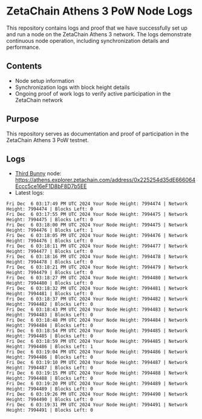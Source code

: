 # ZetaChain Athens 3 PoW Node Logs
This repository contains logs and proof that we have successfully set up and run a node on the ZetaChain Athens 3 network. The logs demonstrate continuous node operation, including synchronization details and performance.

## Contents
- Node setup information
- Synchronization logs with block height details
- Ongoing proof of work logs to verify active participation in the ZetaChain network

## Purpose
This repository serves as documentation and proof of participation in the ZetaChain Athens 3 PoW testnet.

## Logs

- [Third Bunny](https://thirdbunny.xyz/) node: https://athens.explorer.zetachain.com/address/0x225254d35dE666064Eccc5ce16eF1D8bF8D7b5EE
- Latest logs:
```
Fri Dec  6 03:17:49 PM UTC 2024 Your Node Height: 7994474 | Network Height: 7994474 | Blocks Left: 0
Fri Dec  6 03:17:55 PM UTC 2024 Your Node Height: 7994475 | Network Height: 7994475 | Blocks Left: 0
Fri Dec  6 03:18:00 PM UTC 2024 Your Node Height: 7994475 | Network Height: 7994476 | Blocks Left: 1
Fri Dec  6 03:18:05 PM UTC 2024 Your Node Height: 7994476 | Network Height: 7994476 | Blocks Left: 0
Fri Dec  6 03:18:11 PM UTC 2024 Your Node Height: 7994477 | Network Height: 7994477 | Blocks Left: 0
Fri Dec  6 03:18:16 PM UTC 2024 Your Node Height: 7994478 | Network Height: 7994478 | Blocks Left: 0
Fri Dec  6 03:18:21 PM UTC 2024 Your Node Height: 7994479 | Network Height: 7994479 | Blocks Left: 0
Fri Dec  6 03:18:27 PM UTC 2024 Your Node Height: 7994480 | Network Height: 7994480 | Blocks Left: 0
Fri Dec  6 03:18:32 PM UTC 2024 Your Node Height: 7994481 | Network Height: 7994481 | Blocks Left: 0
Fri Dec  6 03:18:37 PM UTC 2024 Your Node Height: 7994482 | Network Height: 7994482 | Blocks Left: 0
Fri Dec  6 03:18:43 PM UTC 2024 Your Node Height: 7994483 | Network Height: 7994483 | Blocks Left: 0
Fri Dec  6 03:18:48 PM UTC 2024 Your Node Height: 7994484 | Network Height: 7994484 | Blocks Left: 0
Fri Dec  6 03:18:54 PM UTC 2024 Your Node Height: 7994485 | Network Height: 7994485 | Blocks Left: 0
Fri Dec  6 03:18:59 PM UTC 2024 Your Node Height: 7994485 | Network Height: 7994486 | Blocks Left: 1
Fri Dec  6 03:19:04 PM UTC 2024 Your Node Height: 7994486 | Network Height: 7994486 | Blocks Left: 0
Fri Dec  6 03:19:10 PM UTC 2024 Your Node Height: 7994487 | Network Height: 7994487 | Blocks Left: 0
Fri Dec  6 03:19:15 PM UTC 2024 Your Node Height: 7994488 | Network Height: 7994488 | Blocks Left: 0
Fri Dec  6 03:19:20 PM UTC 2024 Your Node Height: 7994489 | Network Height: 7994489 | Blocks Left: 0
Fri Dec  6 03:19:26 PM UTC 2024 Your Node Height: 7994490 | Network Height: 7994490 | Blocks Left: 0
Fri Dec  6 03:19:31 PM UTC 2024 Your Node Height: 7994491 | Network Height: 7994491 | Blocks Left: 0
```
